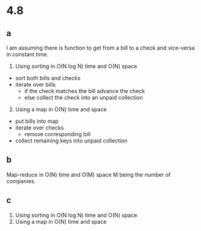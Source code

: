 # 4.8

## a

I am assuming there is function to get from a bill to a check and vice-versa in constant time.

1. Using sorting in O(N log N) time and O(N) space
  - sort both bills and checks
  - iterate over bills
    - if the check matches the bill advance the check
    - else collect the check into an unpaid collection

2. Using a map in O(N) time and space
  - put bills into map
  - iterate over checks
    - remove corresponding bill
  - collect remaining keys into unpaid collection

## b

Map-reduce in O(N) time and O(M) space M being the number of companies.

## c

1. Using sorting in O(N log N) time and O(N) space
2. Using a map in O(N) time and space

